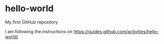 # hello-world
My first GitHub repository


I am following the instructions on https://guides.github.com/activities/hello-world/
